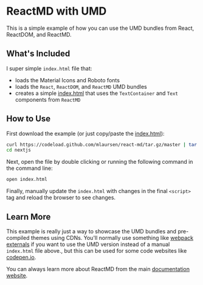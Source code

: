# ReactMD with UMD

This is a simple example of how you can use the UMD bundles from React,
ReactDOM, and ReactMD.

## What's Included

I super simple `index.html` file that:

- loads the Material Icons and Roboto fonts
- loads the `React`, `ReactDOM`, and `ReactMD` UMD bundles
- creates a simple [index.html](./index.html) that uses the `TextContainer` and
  `Text` components from `ReactMD`

## How to Use

First download the example (or just copy/paste the [index.html](./index.html)):

```bash
curl https://codeload.github.com/mlaursen/react-md/tar.gz/master | tar -xz --strip=2 react-md-master/examples/nextjs
cd nextjs
```

Next, open the file by double clicking or running the following command in the
command line:

```sh
open index.html
```

Finally, manually update the `index.html` with changes in the final `<script>`
tag and reload the browser to see changes.

## Learn More

This example is really just a way to showcase the UMD bundles and pre-compiled
themes using CDNs. You'll normally use something like
[webpack externals](https://webpack.js.org/configuration/externals/) if you want
to use the UMD version instead of a manual `index.html` file above., but this
can be used for some code websites like [codepen.io](https://codepen.io).

You can always learn more about ReactMD from the main
[documentation website](https://react-md.dev).
